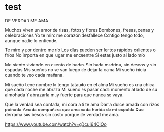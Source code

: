 # test

DE VERDAD ME AMA

Muchos viven un amor de risas, fotos y flores
Bombones, fresas, cenas y celebraciones
Yo te miro me corazón desfallece
Contigo tengo todo, aunque nadie lo entiende.

Te miro y por dentro me río
Los días pueden ser lentos rápidos calientes o fríos
No importa en que lugar me encuentre 
Si estas justo al lado mío

Me siento viviendo en cuento de hadas
Sin hada madrina, sin deseos y sin espadas
Mis sueños no se van luego de dejar la cama
Mi sueño inicia cuando te veo cada mañana.

Mi sueño tiene nombre lo tengo tataudo en el alma
Mi sueño es una chica que cada noche me abraza
Mi sueño es pasar cada momento al lado de su almohada
Y abrazarla muy fuerte para que nunca se vaya.

Que la verdad sea contada, mi cora a ti te ama
Dama dulce amada con rizos peinada
Amada compañera que ama cada herida de mi espalda
Que derrama sus besos sin costo porque de verdad me ama.

https://www.youtube.com/watch?v=gDcuI64CIQo
